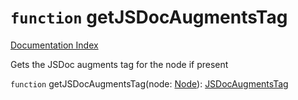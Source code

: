 # `function` getJSDocAugmentsTag

[Documentation Index](../README.md)

Gets the JSDoc augments tag for the node if present

`function` getJSDocAugmentsTag(node: [Node](../interface.Node/README.md)): [JSDocAugmentsTag](../interface.JSDocAugmentsTag/README.md)